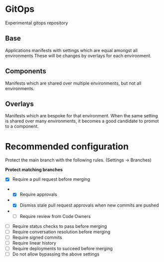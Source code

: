 # GitOps
Experimental gitops repository

## Base
Applications manifests with settings which are equal amongst all environments
These will be changes by overlays for each environment.

## Components
Manifests which are shared over multiple environments, but not all environments.

## Overlays
Manifests which are bespoke for that environment.
When the same setting is shared over many environments, it becomes a good candidate to promot to a component.

# Recommended configuration
Protect the main branch with the following rules. (Settings -> Branches)

**Protect matching branches**
- [x] Require a pull request before merging
- - [x] Require approvals
- - [x] Dismiss stale pull request approvals when new commits are pushed
- - [ ] Require review from Code Owners
- [ ] Require status checks to pass before merging 
- [ ] Require conversation resolution before merging
- [ ] Require signed commits 
- [ ] Require linear history 
- [ ] Require deployments to succeed before merging 
- [ ] Do not allow bypassing the above settings 

